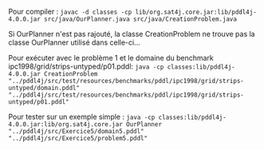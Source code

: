Pour compiler : 
`javac -d classes -cp lib/org.sat4j.core.jar:lib/pddl4j-4.0.0.jar src/java/OurPlanner.java src/java/CreationProblem.java`

Si OurPlanner n'est pas rajouté, la classe CreationProblem ne trouve pas la classe OurPlanner utilisé dans celle-ci...

Pour exécuter avec le problème 1 et le domaine du benchmark ipc1998/grid/strips-untyped/p01.pddl: 
`java -cp classes:lib/pddl4j-4.0.0.jar CreationProblem "../pddl4j/src/test/resources/benchmarks/pddl/ipc1998/grid/strips-untyped/domain.pddl" "../pddl4j/src/test/resources/benchmarks/pddl/ipc1998/grid/strips-untyped/p01.pddl"`

Pour tester sur un exemple simple : 
`java -cp classes:lib/pddl4j-4.0.0.jar:lib/org.sat4j.core.jar OurPlanner "../pddl4j/src/Exercice5/domain5.pddl" "../pddl4j/src/Exercice5/problem5.pddl"`
